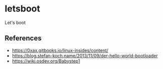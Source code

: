 # letsboot
Let's boot

## References

- https://0xax.gitbooks.io/linux-insides/content/
- https://blog.stefan-koch.name/2013/11/09/der-hello-world-bootloader
- https://wiki.osdev.org/Babystep1
